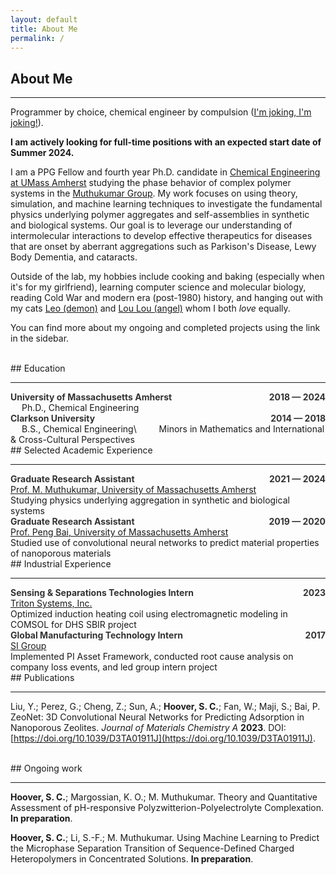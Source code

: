 ```yaml
---
layout: default
title: About Me
permalink: /
---
```


## About Me

---

Programmer by choice, chemical engineer by compulsion ([I'm joking, I'm joking!](https://www.youtube.com/watch?v=Jt1GRckaQ_s)).

**I am actively looking for full-time positions with an expected start date of Summer 2024.**

I am a PPG Fellow and fourth year Ph.D. candidate in [Chemical Engineering at UMass Amherst](https://www.umass.edu/engineering/academics/departments/chemical-engineering) studying the phase behavior of complex polymer systems in the [Muthukumar Group](http://theory.pse.umass.edu/). My work focuses on using theory, simulation, and machine learning techniques to investigate the fundamental physics underlying polymer aggregates and self-assemblies in synthetic and biological systems. Our goal is to leverage our understanding of intermolecular interactions to develop effective therapeutics for diseases that are onset by aberrant aggregations such as Parkison's Disease, Lewy Body Dementia, and cataracts.

Outside of the lab, my hobbies include cooking and baking (especially when it's for my girlfriend), learning computer science and molecular biology, reading Cold War and modern era (post-1980) history, and hanging out with my cats [Leo (demon)](/assets/imgs/leo.png) and [Lou Lou (angel)](/assets/imgs/loulou.png) whom I both *love* equally.

You can find more about my ongoing and completed projects using the link in the sidebar.


<br>
## Education

---

<div style='text-align:left;'>
    <b><font color="#333333">University of Massachusetts Amherst</font></b>
    <span style='float:right;'>
        <b><font color="#333333">2018 &mdash; 2024</font></b>
    </span>
</div>
&emsp; Ph.D., Chemical Engineering

<div style='text-align:left;'>
    <b><font color="#333333">Clarkson University</font></b>
    <span style='float:right;'>
        <b><font color="#333333">2014 &mdash; 2018</font></b>
    </span>
</div>
&emsp; B.S., Chemical Engineering\
&emsp;&emsp; Minors in Mathematics and International & Cross-Cultural Perspectives


<br>
## Selected Academic Experience

---

<div style='text-align:left;'>
    <b><font color="#333333">Graduate Research Assistant</font></b>
    <span style='float:right;'>
        <b><font color="#333333">2021 &mdash; 2024</font></b>
    </span>
</div>
<u>Prof. M. Muthukumar, University of Massachusetts Amherst</u><br>
Studying physics underlying aggregation in synthetic and biological systems

<div style='text-align:left;'>
    <b><font color="#333333">Graduate Research Assistant</font></b>
    <span style='float:right;'>
        <b><font color="#333333">2019 &mdash; 2020</font></b>
    </span>
</div>
<u>Prof. Peng Bai, University of Massachusetts Amherst</u><br>
Studied use of convolutional neural networks to predict material properties of nanoporous materials


<br>
## Industrial Experience

---

<div style='text-align:left;'>
    <b><font color="#333333">Sensing & Separations Technologies Intern</font></b>
    <span style='float:right;'>
        <b><font color="#333333">2023</font></b>
    </span>
</div>
<u>Triton Systems, Inc.</u><br>
Optimized induction heating coil using electromagnetic modeling in COMSOL for DHS SBIR project

<div style='text-align:left;'>
    <b><font color="#333333">Global Manufacturing Technology Intern</font></b>
    <span style='float:right;'>
        <b><font color="#333333">2017</font></b>
    </span>
</div>
<u>SI Group</u><br>
Implemented PI Asset Framework, conducted root cause analysis on company loss events, and led group intern project


<br>
## Publications

---

Liu, Y.; Perez, G.; Cheng, Z.; Sun, A.; **Hoover, S. C.**; Fan, W.; Maji, S.; Bai, P. ZeoNet: 3D Convolutional Neural Networks for Predicting Adsorption in Nanoporous Zeolites. *Journal of Materials Chemistry A* **2023**. DOI: [https://doi.org/10.1039/D3TA01911J](https://doi.org/10.1039/D3TA01911J).


<br>
## Ongoing work

---

**Hoover, S. C.**; Margossian, K. O.; M. Muthukumar. Theory and Quantitative Assessment of pH-responsive Polyzwitterion-Polyelectrolyte Complexation. **In preparation**.

**Hoover, S. C.**; Li, S.-F.; M. Muthukumar. Using Machine Learning to Predict the Microphase Separation Transition of Sequence-Defined Charged Heteropolymers in Concentrated Solutions. **In preparation**.
